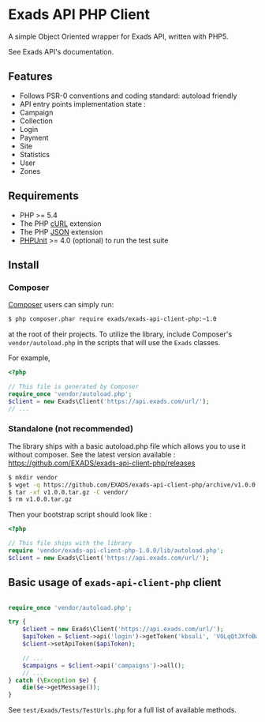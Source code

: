 # Exads API PHP Client

A simple Object Oriented wrapper for Exads API, written with PHP5.

See Exads API's documentation.

## Features

* Follows PSR-0 conventions and coding standard: autoload friendly
* API entry points implementation state :
 * Campaign
 * Collection
 * Login
 * Payment
 * Site
 * Statistics
 * User
 * Zones

## Requirements

* PHP >= 5.4
* The PHP [cURL](http://php.net/manual/en/book.curl.php) extension
* The PHP [JSON](http://php.net/manual/en/book.json.php) extension
* [PHPUnit](https://phpunit.de/) >= 4.0 (optional) to run the test suite

## Install

### Composer

[Composer](http://getcomposer.org/download/) users can simply run:

```bash
$ php composer.phar require exads/exads-api-client-php:~1.0
```

at the root of their projects. To utilize the library, include
Composer's `vendor/autoload.php` in the scripts that will use the
`Exads` classes.

For example,

```php
<?php

// This file is generated by Composer
require_once 'vendor/autoload.php';
$client = new Exads\Client('https://api.exads.com/url/');
// ...
```

### Standalone (not recommended)

The library ships with a basic autoload.php file which allows you to use it without composer.
See the latest version available : https://github.com/EXADS/exads-api-client-php/releases


```bash
$ mkdir vendor
$ wget -q https://github.com/EXADS/exads-api-client-php/archive/v1.0.0.tar.gz
$ tar -xf v1.0.0.tar.gz -C vendor/
$ rm v1.0.0.tar.gz
```

Then your bootstrap script should look like :

```php
<?php

// This file ships with the library
require 'vendor/exads-api-client-php-1.0.0/lib/autoload.php';
$client = new Exads\Client('https://api.exads.com/url/');
```

## Basic usage of `exads-api-client-php` client


```php

require_once 'vendor/autoload.php';

try {
    $client = new Exads\Client('https://api.exads.com/url/');
    $apiToken = $client->api('login')->getToken('kbsali', 'VOLqQtJXfoBwA');
    $client->setApiToken($apiToken);

    // ...
    $campaigns = $client->api('campaigns')->all();
    // ...
} catch (\Exception $e) {
    die($e->getMessage());
}
```

See `test/Exads/Tests/TestUrls.php` for a full list of available methods.